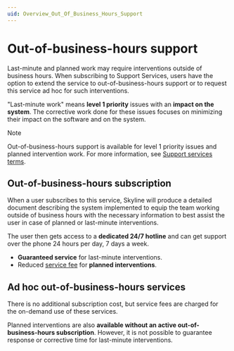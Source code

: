 ```yaml
---
uid: Overview_Out_Of_Business_Hours_Support
---
```


# Out-of-business-hours support

Last-minute and planned work may require interventions outside of business hours. When subscribing to Support Services, users have the option to extend the service to out-of-business-hours support or to request this service ad hoc for such interventions.

"Last-minute work" means **level 1 priority** issues with an **impact on the system**. The corrective work done for these issues focuses on minimizing their impact on the software and on the system.

> [!NOTE]
> Out-of-business-hours support is available for level 1 priority issues and planned intervention work. For more information, see [Support services terms](xref:Support_services_terms).

## Out-of-business-hours subscription

When a user subscribes to this service, Skyline will produce a detailed document describing the system implemented to equip the team working outside of business hours with the necessary information to best assist the user in case of planned or last-minute interventions.

The user then gets access to a **dedicated 24/7 hotline** and can get support over the phone 24 hours per day, 7 days a week.

- **Guaranteed service** for last-minute interventions.
- Reduced [service fee](https://community.dataminer.services/service-credits/) for **planned interventions**.

## Ad hoc out-of-business-hours services

There is no additional subscription cost, but service fees are charged for the on-demand use of these services.

Planned interventions are also **available without an active out-of-business-hours subscription**. However, it is not possible to guarantee response or corrective time for last-minute interventions.
